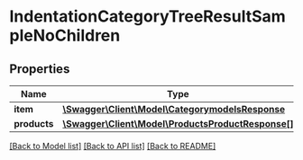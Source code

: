# IndentationCategoryTreeResultSampleNoChildren

## Properties
Name | Type | Description | Notes
------------ | ------------- | ------------- | -------------
**item** | [**\Swagger\Client\Model\CategorymodelsResponse**](CategorymodelsResponse.md) |  | [optional] 
**products** | [**\Swagger\Client\Model\ProductsProductResponse[]**](ProductsProductResponse.md) |  | [optional] 

[[Back to Model list]](../README.md#documentation-for-models) [[Back to API list]](../README.md#documentation-for-api-endpoints) [[Back to README]](../README.md)


